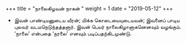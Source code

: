 ﻿+++
title = "நாலைகிழவன் நாகன்  "
weight = 1
date = "2019-05-12"
+++


-  இவன் பாண்டியனுடைய வீரன்; மிக்க கொடையையுடையவன்; இவனைப் பாடிய புலவர் வடமநெடுந்தத்தனார். இவன் பெயர் நாலைகிழானாகனெனவும் வழங்கும். ‘நாலை’ என்பதை ‘நரலை’ எனவும் படிப்பதற்கிடமுண்டு. 
  
